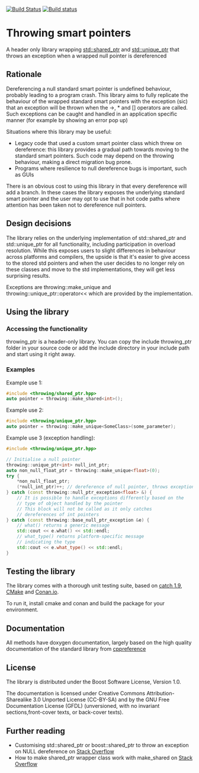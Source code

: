 [![Build Status](https://travis-ci.org/rockdreamer/throwing_ptr.svg?branch=master)](https://travis-ci.org/rockdreamer/throwing_ptr) [![Build status](https://ci.appveyor.com/api/projects/status/6hv5yx4cj6sy5asn?svg=true)](https://ci.appveyor.com/project/rockdreamer/throwing-ptr)

# Throwing smart pointers

A header only library wrapping [std::shared_ptr](http://en.cppreference.com/w/cpp/memory/shared_ptr) and [std::unique_ptr](http://en.cppreference.com/w/cpp/memory/unique_ptr) that throws an exception when a wrapped null pointer is dereferenced

## Rationale

Dereferencing a null standard smart pointer is undefined behaviour, probably leading to a program crash.
This library aims to fully replicate the behaviour of the wrapped standard smart pointers with the exception (sic) that an exception will be thrown when the ->, * and [] operators are called. Such exceptions can be caught and handled in an application specific manner (for example by showing an error pop up)

Situations where this library may be useful:
- Legacy code that used a custom smart pointer class which threw on dereference: this library provides a gradual path towards moving to the standard smart pointers. Such code may depend on the throwing behaviour, making a direct migration bug prone. 
- Programs where resilience to null dereference bugs is important, such as GUIs

There is an obvious cost to using this library in that every dereference will add a branch. In these cases the library exposes the underlying standard smart pointer and the user may opt to use that in hot code paths where attention has been taken not to dereference null pointers.

## Design decisions

The library relies on the underlying implementation of std::shared_ptr and std::unique_ptr for all functionality, including participation in overload resolution. While this exposes users to slight differences in behaviour across platforms and compilers, the upside is that it's easier to give access to the stored std pointers and when the user decides to no longer rely on these classes and move to the std implementations, they will get less surprising results.

Exceptions are throwing::make_unique and throwing::unique_ptr::operator<< which are provided by the implementation.

## Using the library

### Accessing the functionality

throwing_ptr is a header-only library. You can copy the include throwing_ptr folder in your source code or add the include directory in your include path and start using it right away. 

### Examples

Example use 1:
```c++
#include <throwing/shared_ptr.hpp>
auto pointer = throwing::make_shared<int>();
```

Example use 2:
```c++
#include <throwing/unique_ptr.hpp>
auto pointer = throwing::make_unique<SomeClass>(some_parameter);
```

Example use 3 (exception handling):
```c++
#include <throwing/unique_ptr.hpp>

// Initialise a null pointer
throwing::unique_ptr<int> null_int_ptr; 
auto non_null_float_ptr = throwing::make_unique<float>(0);
try {
    *non_null_float_ptr;
    (*null_int_ptr)++; // dereference of null pointer, throws exception
} catch (const throwing::null_ptr_exception<float> &) {
    // It is possible to handle exceptions differently based on the
    // type of object handled by the pointer
    // This block will not be called as it only catches
    // dereferences of int pointers
} catch (const throwing::base_null_ptr_exception &e) {
    // what() returns a generic message
    std::cout << e.what() << std::endl;
    // what_type() returns platform-specific message
    // indicating the type
    std::cout << e.what_type() << std::endl; 
}

```

## Testing the library

The library comes with a thorough unit testing suite, based on [catch 1.9](https://github.com/catchorg/Catch2), [CMake](http://www.cmake.org) and [Conan.io](https://conan.io).

To run it, install cmake and conan and build the package for your environment.

## Documentation

All methods have doxygen documentation, largely based on the high quality documentation of the standard library from [cppreference](http://en.cppreference.com)

## License

The library is distributed under the Boost Software License, Version 1.0.

The documentation is licensed under Creative Commons Attribution-Sharealike 3.0 Unported License (CC-BY-SA) and by the GNU Free Documentation License (GFDL) (unversioned, with no invariant sections,front-cover texts, or back-cover texts).

## Further reading

- Customising std::shared_ptr or boost::shared_ptr to throw an exception on NULL dereference on [Stack Overflow](https://stackoverflow.com/questions/12452565/customising-stdshared-ptr-or-boostshared-ptr-to-throw-an-exception-on-null-d?rq=1)
- How to make shared_ptr wrapper class work with make_shared on [Stack Overflow](https://stackoverflow.com/questions/29074577/how-to-make-shared-ptr-wrapper-class-work-with-make-shared?noredirect=1&lq=1)
